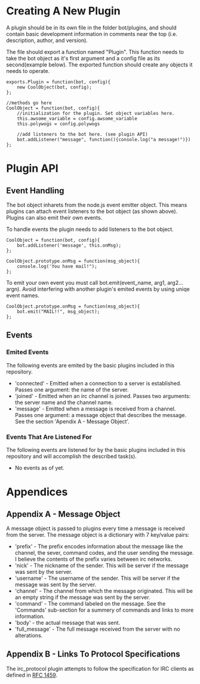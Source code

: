 # Creating A New Plugin
A plugin should be in its own file in the folder bot/plugins, and should contain basic development information in comments near the top (i.e. description, author, and version). 

The file should export a function named "Plugin". This function needs to take the bot object as it's first argument and a config file as its second(example below). The exported function should create any objects it needs to operate.

    exports.Plugin = function(bot, config){
        new CoolObject(bot, config);
    };
    
    //methods go here
    CoolObject = function(bot, config){
        //initialization for the plugin. Set object variables here.
        this.awsome_variable = config.awsome_variable
        this.polywogs = config.polywogs
    
        //add listeners to the bot here. (see plugin API)
        bot.addListener("message", function(){console.log("a message!")})
    };

# Plugin API
## Event Handling
The bot object inharets from the node.js event emitter object. This means plugins can attach event listeners to the bot object (as shown above). Plugins can also emit their own events.

To handle events the plugin needs to add listeners to the bot object.

    CoolObject = function(bot, config){
        bot.addListener('message', this.onMsg);
    };
    
    CoolObject.prototype.onMsg = function(msg_object){
        console.log('You have mail!");
    };

To emit your own event you must call bot.emit(event_name, arg1, arg2... argn). Avoid interfering with another plugin's emited events by using uniqe event names.

    CoolObject.prototype.onMsg = function(msg_object){
        bot.emit("MAIL!!", msg_object);
    };

## Events
### Emited Events
The following events are emited by the basic plugins included in this repository.

* 'connected' - Emitted when a connection to a server is established. Passes one argument: the name of the server.
* 'joined' - Emitted when an irc channel is joined. Passes two arguments: the server name and the channel name.
* 'message' - Emitted when a message is received from a channel. Passes one argument: a message object that describes the message. See the section 'Apendix A - Message Object'.

### Events That Are Listened For 
The following events are listened for by the basic plugins included in this repository and will accomplish the described task(s).

* No events as of yet.


# Appendices 
## Appendix A - Message Object
A message object is passed to plugins every time a message is received from the server. The message object is a dictionary with 7 key/value pairs:

* 'prefix' - The prefix encodes information about the message like the channel, the sever, command codes, and the user sending the message. I believe the contents of the prefix varies between irc networks.
* 'nick' - The nickname of the sender. This will be server if the message was sent by the server.
* 'username' - The username of the sender. This will be server if the message was sent by the server.
* 'channel' - The channel from which the message originated. This will be an empty string if the message was sent by the server.
* 'command' - The command labeled on the message. See the 'Commands' sub-section for a summery of commands and links to more information.
* 'body' - the actual message that was sent.
* 'full_message' - The full message received from the server with no alterations.

## Appendix B - Links To Protocol Specifications

The irc_protocol plugin attempts to follow the specification for IRC clients as defined in [RFC 1459](http://www.irchelp.org/irchelp/rfc/rfc.html).

